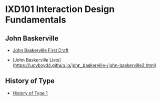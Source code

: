IXD101 Interaction Design Fundamentals
======================================

John Baskerville
----------------
- [John Baskerville First Draft](https://lucyboyd4.github.io/john_baskerville-/john-baskerville1.html)

- [John Baskerville Lists]
(https://lucyboyd4.github.io/john_baskerville-/john-baskerville2.html)



History of Type
----------------
- [History of Type 1](https://lucyboyd4.github.io/john_baskerville-/thebriefhistoryoftype.html)

